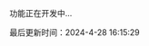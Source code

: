 <!--
 * @Description: 
 * @Author: prui
 * @Date: 2024-05-08 09:40:51
 * @LastEditTime: 2024-05-08 09:46:10
 * @LastEditors: prui
 * 不忘初心,不负梦想
-->

功能正在开发中...

最后更新时间：2024-4-28 16:15:29